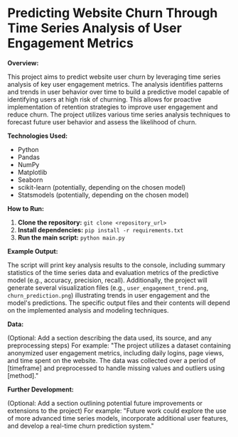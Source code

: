 # Predicting Website Churn Through Time Series Analysis of User Engagement Metrics

**Overview:**

This project aims to predict website user churn by leveraging time series analysis of key user engagement metrics.  The analysis identifies patterns and trends in user behavior over time to build a predictive model capable of identifying users at high risk of churning. This allows for proactive implementation of retention strategies to improve user engagement and reduce churn.  The project utilizes various time series analysis techniques to forecast future user behavior and assess the likelihood of churn.

**Technologies Used:**

* Python
* Pandas
* NumPy
* Matplotlib
* Seaborn
* scikit-learn (potentially, depending on the chosen model)
* Statsmodels (potentially, depending on the chosen model)


**How to Run:**

1. **Clone the repository:**  `git clone <repository_url>`
2. **Install dependencies:** `pip install -r requirements.txt`
3. **Run the main script:** `python main.py`

**Example Output:**

The script will print key analysis results to the console, including summary statistics of the time series data and evaluation metrics of the predictive model (e.g., accuracy, precision, recall).  Additionally, the project will generate several visualization files (e.g., `user_engagement_trend.png`, `churn_prediction.png`) illustrating trends in user engagement and the model's predictions.  The specific output files and their contents will depend on the implemented analysis and modeling techniques.


**Data:**

(Optional: Add a section describing the data used, its source, and any preprocessing steps)  For example:  "The project utilizes a dataset containing anonymized user engagement metrics, including daily logins, page views, and time spent on the website.  The data was collected over a period of [timeframe] and preprocessed to handle missing values and outliers using [method]."


**Further Development:**

(Optional: Add a section outlining potential future improvements or extensions to the project) For example: "Future work could explore the use of more advanced time series models, incorporate additional user features, and develop a real-time churn prediction system."